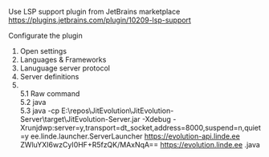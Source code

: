 Use LSP support plugin from JetBrains marketplace https://plugins.jetbrains.com/plugin/10209-lsp-support

Configurate the plugin 
 1. Open settings 
 2. Languages & Frameworks
 3. Lanuguage server protocol
 4. Server definitions
 5. \
   5.1 Raw command \
   5.2 java \
   5.3 java -cp E:\repos\JitEvolution\JitEvolution-Server\target\JitEvolution-Server.jar -Xdebug -Xrunjdwp:server=y,transport=dt_socket,address=8000,suspend=n,quiet=y ee.linde.launcher.ServerLauncher https://evolution-api.linde.ee ZWluYXI6wzCyI0HF+R5fzQK/MAxNqA== https://evolution.linde.ee .java